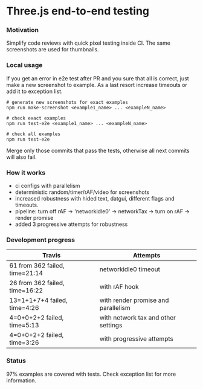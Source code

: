 # Three.js end-to-end testing

### Motivation
Simplify code reviews with quick pixel testing inside CI. The same screenshots are used for thumbnails.

### Local usage
If you get an error in e2e test after PR and you sure that all is correct,
just make a new screenshot to example. As a last resort increase timeouts or add it to exception list.

```shell
# generate new screenshots for exact examples
npm run make-screenshot <example1_name> ... <exampleN_name>

# check exact examples
npm run test-e2e <example1_name> ... <exampleN_name>

# check all examples
npm run test-e2e
```

Merge only those commits that pass the tests, otherwise all next commits will also fail.

### How it works
- ci configs with parallelism
- deterministic random/timer/rAF/video for screenshots
- increased robustness with hided text, datgui, different flags and timeouts.
- pipeline: turn off rAF -> 'networkidle0' -> networkTax -> turn on rAF -> render promise
- added 3 progressive attempts for robustness

### Development progress

|           Travis                        |               Attempts               |
|-----------------------------------------|--------------------------------------|
| 61 from 362 failed, time=21:14          | networkidle0 timeout                 |
| 26 from 362 failed, time=16:22          | with rAF hook                        |
| 13=1+1+7+4 failed, time=4:26            | with render promise and parallelism  |
| 4=0+0+2+2 failed, time=5:13             | with network tax and other settings  |
| 4=0+0+2+2 failed, time=3:26             | with progressive attempts            |

### Status
97% examples are covered with tests. Check exception list for more information.
